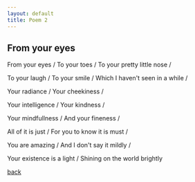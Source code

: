 ```yaml
---
layout: default
title: Poem 2
---
```


## From your eyes

From your eyes /
To your toes /
To your pretty little nose /

To your laugh /
To your smile /
Which I haven't seen in a while /

Your radiance /
Your cheekiness /

Your intelligence /
Your kindness /

Your mindfullness /
And your fineness /

All of it is just /
For you to know it is must /

You are amazing /
And I don't say it mildly /

Your existence is a light /
Shining on the world brightly


 [back](../index-page.html)